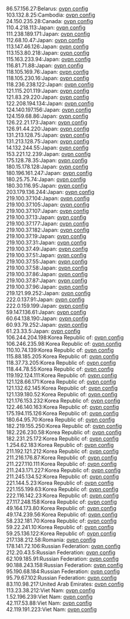 86.57.156.27:Belarus: [ovpn config](vpn/86_57_156_27.ovpn)  
103.132.8.25:Cambodia: [ovpn config](vpn/103_132_8_25.ovpn)  
24.150.235.28:Canada: [ovpn config](vpn/24_150_235_28.ovpn)  
110.4.218.113:Japan: [ovpn config](vpn/110_4_218_113.ovpn)  
111.238.189.171:Japan: [ovpn config](vpn/111_238_189_171.ovpn)  
112.68.10.47:Japan: [ovpn config](vpn/112_68_10_47.ovpn)  
113.147.46.126:Japan: [ovpn config](vpn/113_147_46_126.ovpn)  
113.153.80.218:Japan: [ovpn config](vpn/113_153_80_218.ovpn)  
115.163.233.94:Japan: [ovpn config](vpn/115_163_233_94.ovpn)  
116.81.71.88:Japan: [ovpn config](vpn/116_81_71_88.ovpn)  
118.105.169.76:Japan: [ovpn config](vpn/118_105_169_76.ovpn)  
118.105.230.16:Japan: [ovpn config](vpn/118_105_230_16.ovpn)  
118.236.238.122:Japan: [ovpn config](vpn/118_236_238_122.ovpn)  
121.115.201.119:Japan: [ovpn config](vpn/121_115_201_119.ovpn)  
121.83.29.220:Japan: [ovpn config](vpn/121_83_29_220.ovpn)  
122.208.194.134:Japan: [ovpn config](vpn/122_208_194_134.ovpn)  
124.140.197.156:Japan: [ovpn config](vpn/124_140_197_156.ovpn)  
124.159.68.86:Japan: [ovpn config](vpn/124_159_68_86.ovpn)  
126.22.21.173:Japan: [ovpn config](vpn/126_22_21_173.ovpn)  
126.91.44.220:Japan: [ovpn config](vpn/126_91_44_220.ovpn)  
131.213.128.75:Japan: [ovpn config](vpn/131_213_128_75.ovpn)  
131.213.128.75:Japan: [ovpn config](vpn/131_213_128_75.ovpn)  
14.132.244.55:Japan: [ovpn config](vpn/14_132_244_55.ovpn)  
153.221.12.239:Japan: [ovpn config](vpn/153_221_12_239.ovpn)  
175.128.78.35:Japan: [ovpn config](vpn/175_128_78_35.ovpn)  
180.15.178.128:Japan: [ovpn config](vpn/180_15_178_128.ovpn)  
180.196.161.247:Japan: [ovpn config](vpn/180_196_161_247.ovpn)  
180.25.75.74:Japan: [ovpn config](vpn/180_25_75_74.ovpn)  
180.30.116.95:Japan: [ovpn config](vpn/180_30_116_95.ovpn)  
203.179.136.244:Japan: [ovpn config](vpn/203_179_136_244.ovpn)  
219.100.37.104:Japan: [ovpn config](vpn/219_100_37_104.ovpn)  
219.100.37.105:Japan: [ovpn config](vpn/219_100_37_105.ovpn)  
219.100.37.107:Japan: [ovpn config](vpn/219_100_37_107.ovpn)  
219.100.37.13:Japan: [ovpn config](vpn/219_100_37_13.ovpn)  
219.100.37.177:Japan: [ovpn config](vpn/219_100_37_177.ovpn)  
219.100.37.182:Japan: [ovpn config](vpn/219_100_37_182.ovpn)  
219.100.37.19:Japan: [ovpn config](vpn/219_100_37_19.ovpn)  
219.100.37.31:Japan: [ovpn config](vpn/219_100_37_31.ovpn)  
219.100.37.49:Japan: [ovpn config](vpn/219_100_37_49.ovpn)  
219.100.37.51:Japan: [ovpn config](vpn/219_100_37_51.ovpn)  
219.100.37.55:Japan: [ovpn config](vpn/219_100_37_55.ovpn)  
219.100.37.58:Japan: [ovpn config](vpn/219_100_37_58.ovpn)  
219.100.37.86:Japan: [ovpn config](vpn/219_100_37_86.ovpn)  
219.100.37.87:Japan: [ovpn config](vpn/219_100_37_87.ovpn)  
219.100.37.96:Japan: [ovpn config](vpn/219_100_37_96.ovpn)  
219.121.99.252:Japan: [ovpn config](vpn/219_121_99_252.ovpn)  
222.0.137.91:Japan: [ovpn config](vpn/222_0_137_91.ovpn)  
222.0.159.199:Japan: [ovpn config](vpn/222_0_159_199.ovpn)  
59.147.136.61:Japan: [ovpn config](vpn/59_147_136_61.ovpn)  
60.64.138.190:Japan: [ovpn config](vpn/60_64_138_190.ovpn)  
60.93.79.252:Japan: [ovpn config](vpn/60_93_79_252.ovpn)  
61.23.33.5:Japan: [ovpn config](vpn/61_23_33_5.ovpn)  
106.244.204.198:Korea Republic of: [ovpn config](vpn/106_244_204_198.ovpn)  
106.246.235.98:Korea Republic of: [ovpn config](vpn/106_246_235_98.ovpn)  
110.10.74.139:Korea Republic of: [ovpn config](vpn/110_10_74_139.ovpn)  
115.88.185.205:Korea Republic of: [ovpn config](vpn/115_88_185_205.ovpn)  
118.37.73.205:Korea Republic of: [ovpn config](vpn/118_37_73_205.ovpn)  
118.44.78.55:Korea Republic of: [ovpn config](vpn/118_44_78_55.ovpn)  
119.192.124.111:Korea Republic of: [ovpn config](vpn/119_192_124_111.ovpn)  
121.128.66.171:Korea Republic of: [ovpn config](vpn/121_128_66_171.ovpn)  
121.132.62.145:Korea Republic of: [ovpn config](vpn/121_132_62_145.ovpn)  
121.139.180.52:Korea Republic of: [ovpn config](vpn/121_139_180_52.ovpn)  
121.176.153.232:Korea Republic of: [ovpn config](vpn/121_176_153_232.ovpn)  
122.46.140.163:Korea Republic of: [ovpn config](vpn/122_46_140_163.ovpn)  
175.194.115.126:Korea Republic of: [ovpn config](vpn/175_194_115_126.ovpn)  
180.64.95.70:Korea Republic of: [ovpn config](vpn/180_64_95_70.ovpn)  
182.219.155.250:Korea Republic of: [ovpn config](vpn/182_219_155_250.ovpn)  
182.226.230.58:Korea Republic of: [ovpn config](vpn/182_226_230_58.ovpn)  
182.231.25.172:Korea Republic of: [ovpn config](vpn/182_231_25_172.ovpn)  
1.254.62.183:Korea Republic of: [ovpn config](vpn/1_254_62_183.ovpn)  
211.192.121.212:Korea Republic of: [ovpn config](vpn/211_192_121_212.ovpn)  
211.216.176.87:Korea Republic of: [ovpn config](vpn/211_216_176_87.ovpn)  
211.227.110.111:Korea Republic of: [ovpn config](vpn/211_227_110_111.ovpn)  
211.243.171.227:Korea Republic of: [ovpn config](vpn/211_243_171_227.ovpn)  
211.245.134.52:Korea Republic of: [ovpn config](vpn/211_245_134_52.ovpn)  
221.144.5.23:Korea Republic of: [ovpn config](vpn/221_144_5_23.ovpn)  
221.155.199.63:Korea Republic of: [ovpn config](vpn/221_155_199_63.ovpn)  
222.116.142.23:Korea Republic of: [ovpn config](vpn/222_116_142_23.ovpn)  
27.117.248.158:Korea Republic of: [ovpn config](vpn/27_117_248_158.ovpn)  
49.164.173.80:Korea Republic of: [ovpn config](vpn/49_164_173_80.ovpn)  
49.174.239.56:Korea Republic of: [ovpn config](vpn/49_174_239_56.ovpn)  
58.232.181.70:Korea Republic of: [ovpn config](vpn/58_232_181_70.ovpn)  
59.22.241.10:Korea Republic of: [ovpn config](vpn/59_22_241_10.ovpn)  
59.25.136.122:Korea Republic of: [ovpn config](vpn/59_25_136_122.ovpn)  
217.138.212.58:Romania: [ovpn config](vpn/217_138_212_58.ovpn)  
178.141.72.106:Russian Federation: [ovpn config](vpn/178_141_72_106.ovpn)  
212.20.43.5:Russian Federation: [ovpn config](vpn/212_20_43_5.ovpn)  
62.109.185.91:Russian Federation: [ovpn config](vpn/62_109_185_91.ovpn)  
90.188.243.158:Russian Federation: [ovpn config](vpn/90_188_243_158.ovpn)  
95.190.68.184:Russian Federation: [ovpn config](vpn/95_190_68_184.ovpn)  
95.79.67.102:Russian Federation: [ovpn config](vpn/95_79_67_102.ovpn)  
83.110.98.217:United Arab Emirates: [ovpn config](vpn/83_110_98_217.ovpn)  
113.23.38.212:Viet Nam: [ovpn config](vpn/113_23_38_212.ovpn)  
1.52.196.239:Viet Nam: [ovpn config](vpn/1_52_196_239.ovpn)  
42.117.53.88:Viet Nam: [ovpn config](vpn/42_117_53_88.ovpn)  
42.119.191.223:Viet Nam: [ovpn config](vpn/42_119_191_223.ovpn)  
